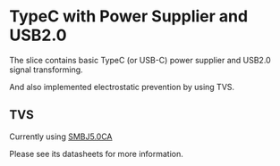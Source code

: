 # TypeC with Power Supplier and USB2.0

The slice contains basic TypeC (or USB-C) power supplier and USB2.0 signal transforming.

And also implemented electrostatic prevention by using TVS.

## TVS

Currently using [SMBJ5.0CA](https://atta.szlcsc.com/upload/public/pdf/source/20240729/4651DBAA3EEC8A2972CE75AE0A6D3452.pdf)

Please see its datasheets for more information.
